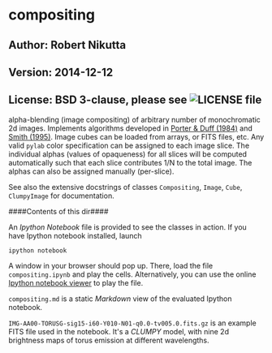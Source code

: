 compositing
===========

## Author: Robert Nikutta
## Version: 2014-12-12
## License: BSD 3-clause, please see ![LICENSE](./LICENSE) file

alpha-blending (image compositing) of arbitrary number of
monochromatic 2d images. Implements algorithms developed in [Porter &
Duff (1984)](http://dl.acm.org/citation.cfm?id=808606) and [Smith
(1995)](http://www.cs.princeton.edu/courses/archive/fall00/cs426/papers/smith95a.pdf). Image
cubes can be loaded from arrays, or FITS files, etc. Any valid `pylab`
color specification can be assigned to each image slice. The
individual alphas (values of opaqueness) for all slices will be
computed automatically such that each slice contributes 1/N to the
total image. The alphas can also be assigned manually (per-slice).

See also the extensive docstrings of classes `Compositing`, `Image`,
`Cube`, `ClumpyImage` for documentation.

####Contents of this dir####

An *Ipython Notebook* file is provided to see the classes in
action. If you have Ipython notebook installed, launch

```ipython notebook```

A window in your browser should pop up. There, load the file
`compositing.ipynb` and play the cells. Alternatively, you can use the
online [Ipython notebook viewer](http://nbviewer.ipython.org/) to play
the file.

`compositing.md` is a static *Markdown* view of the evaluated Ipython
notebook.

`IMG-AA00-TORUSG-sig15-i60-Y010-N01-q0.0-tv005.0.fits.gz` is an
example FITS file used in the notebook. It's a *CLUMPY* model, with
nine 2d brightness maps of torus emission at different wavelengths.

